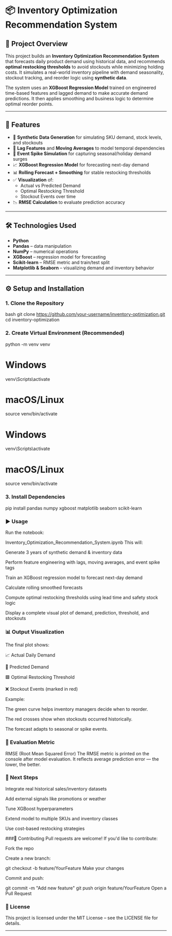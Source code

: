 
# 📦 Inventory Optimization Recommendation System

## 📝 Project Overview

This project builds an **Inventory Optimization Recommendation System** that forecasts daily product demand using historical data, and recommends **optimal restocking thresholds** to avoid stockouts while minimizing holding costs. It simulates a real-world inventory pipeline with demand seasonality, stockout tracking, and reorder logic using **synthetic data**.

The system uses an **XGBoost Regression Model** trained on engineered time-based features and lagged demand to make accurate demand predictions. It then applies smoothing and business logic to determine optimal reorder points.

---

## 🚀 Features

- 🧪 **Synthetic Data Generation** for simulating SKU demand, stock levels, and stockouts  
- 🔁 **Lag Features** and **Moving Averages** to model temporal dependencies  
- 🎉 **Event Spike Simulation** for capturing seasonal/holiday demand surges  
- 📈 **XGBoost Regression Model** for forecasting next-day demand  
- 📊 **Rolling Forecast + Smoothing** for stable restocking thresholds  
- ✅ **Visualization** of:
  - Actual vs Predicted Demand  
  - Optimal Restocking Threshold  
  - Stockout Events over time  
- 📉 **RMSE Calculation** to evaluate prediction accuracy  

---

## 🛠️ Technologies Used

- **Python**
- **Pandas** – data manipulation  
- **NumPy** – numerical operations  
- **XGBoost** – regression model for forecasting  
- **Scikit-learn** – RMSE metric and train/test split  
- **Matplotlib & Seaborn** – visualizing demand and inventory behavior  

---

## ⚙️ Setup and Installation

### 1. Clone the Repository

bash
git clone https://github.com/your-username/inventory-optimization.git
cd inventory-optimization

### 2. Create Virtual Environment (Recommended)
python -m venv venv

# Windows
venv\Scripts\activate

# macOS/Linux
source venv/bin/activate


# Windows
venv\Scripts\activate

# macOS/Linux
source venv/bin/activate
### 3. Install Dependencies

pip install pandas numpy xgboost matplotlib seaborn scikit-learn
### ▶️ Usage
Run the notebook:


Inventory_Optimization_Recommendation_System.ipynb
This will:

Generate 3 years of synthetic demand & inventory data

Perform feature engineering with lags, moving averages, and event spike tags

Train an XGBoost regression model to forecast next-day demand

Calculate rolling smoothed forecasts

Compute optimal restocking thresholds using lead time and safety stock logic

Display a complete visual plot of demand, prediction, threshold, and stockouts

### 📊 Output Visualization
The final plot shows:

📈 Actual Daily Demand

🔮 Predicted Demand

🟩 Optimal Restocking Threshold

❌ Stockout Events (marked in red)

Example:

The green curve helps inventory managers decide when to reorder.

The red crosses show when stockouts occurred historically.

The forecast adapts to seasonal or spike events.

### 📏 Evaluation Metric
RMSE (Root Mean Squared Error)
The RMSE metric is printed on the console after model evaluation.
It reflects average prediction error — the lower, the better.

### 📌 Next Steps
Integrate real historical sales/inventory datasets

Add external signals like promotions or weather

Tune XGBoost hyperparameters

Extend model to multiple SKUs and inventory classes

Use cost-based restocking strategies

###🤝 Contributing
Pull requests are welcome! If you'd like to contribute:

Fork the repo

Create a new branch:


git checkout -b feature/YourFeature
Make your changes

Commit and push:

git commit -m "Add new feature"
git push origin feature/YourFeature
Open a Pull Request

### 📄 License
This project is licensed under the MIT License – see the LICENSE file for details.


---

